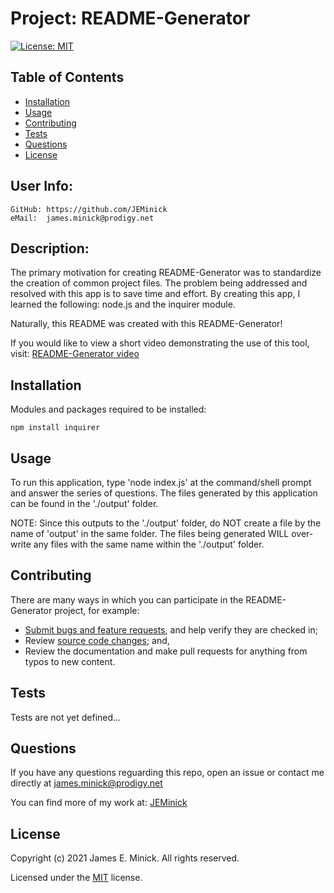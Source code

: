 # Project: README-Generator

  [![License: MIT](https://img.shields.io/badge/License-MIT-yellow.svg)](https://opensource.org/licenses/MIT)
  
## Table of Contents

*    [Installation](#installation)
*    [Usage](#usage)
*    [Contributing](#contributing)
*    [Tests](#tests)
*    [Questions](#questions)
*    [License](#license)

## User Info:
    GitHub: https://github.com/JEMinick   
    eMail:  james.minick@prodigy.net

## Description: 

The primary motivation for creating README-Generator was to standardize the creation of common project files.
The problem being addressed and resolved with this app is to save time and effort.
By creating this app, I learned the following: node.js and the inquirer module.

Naturally, this README was created with this README-Generator!

If you would like to view a short video demonstrating the use of this tool, visit:
[README-Generator video](https://youtu.be/yEzbvd9a7Co)

## Installation
<a name="installation"></a>

Modules and packages required to be installed:

```shell
npm install inquirer
```

## Usage
<a name="usage"></a>

To run this application, type 'node index.js' at the command/shell prompt and answer the series of questions. The files generated by this application can be found in the './output' folder.

NOTE: Since this outputs to the './output' folder, do NOT create a file by the name of 'output' in the same folder. The files being generated WILL over-write any files with the same name within the './output' folder.

## Contributing
<a name="contributing"></a>
There are many ways in which you can participate in the README-Generator project, for example:
*    [Submit bugs and feature requests](https://github.com/JEMinick/README-Generator/issues), and help verify they are checked in;
*    Review [source code changes](https://github.com/JEMinick/README-Generator/pulls); and,
*    Review the documentation and make pull requests for anything from typos to new content.

## Tests
<a name="tests"></a>
   Tests are not yet defined...

## Questions
<a name="questions"></a>
If you have any questions reguarding this repo, open an issue or
contact me directly at james.minick@prodigy.net

You can find more of my work at: [JEMinick](https://github.com/JEMinick)

## License
<a name="license"></a>
Copyright (c) 2021 James E. Minick. All rights reserved.

Licensed under the [MIT](./LICENSE) license.


